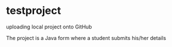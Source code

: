 # testproject
uploading local project onto GitHub


The project is a Java form where a student submits his/her details
